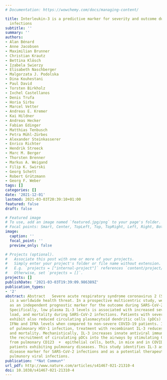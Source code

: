 ```yaml
---
# Documentation: https://wowchemy.com/docs/managing-content/

title: Interleukin-3 is a predictive marker for severity and outcome during SARS-CoV-2
  infections
subtitle: ''
summary: ''
authors:
- Alan Bénard
- Anne Jacobsen
- Maximilian Brunner
- Christian Krautz
- Bettina Klösch
- Izabela Swierzy
- Elisabeth Naschberger
- Malgorzata J. Podolska
- Dina Kouhestani
- Paul David
- Torsten Birkholz
- Ixchel Castellanos
- Denis Trufa
- Horia Sirbu
- Marcel Vetter
- Andreas E. Kremer
- Kai Hildner
- Andreas Hecker
- Fabian Edinger
- Matthias Tenbusch
- Petra Mühl-Zürbes
- Alexander Steinkasserer
- Enrico Richter
- Hendrik Streeck
- Marc M. Berger
- Thorsten Brenner
- Markus A. Weigand
- Filip K. Swirski
- Georg Schett
- Robert Grützmann
- Georg F. Weber
tags: []
categories: []
date: '2021-12-01'
lastmod: 2021-03-03T20:39:10+01:00
featured: false
draft: false

# Featured image
# To use, add an image named `featured.jpg/png` to your page's folder.
# Focal points: Smart, Center, TopLeft, Top, TopRight, Left, Right, BottomLeft, Bottom, BottomRight.
image:
  caption: ''
  focal_point: ''
  preview_only: false

# Projects (optional).
#   Associate this post with one or more of your projects.
#   Simply enter your project's folder or file name without extension.
#   E.g. `projects = ["internal-project"]` references `content/project/deep-learning/index.md`.
#   Otherwise, set `projects = []`.
projects: []
publishDate: '2021-03-03T19:39:09.986389Z'
publication_types:
- '2'
abstract: Abstract   Severe acute respiratory syndrome coronavirus 2 (SARS-CoV-2)
  is a worldwide health threat. In a prospective multicentric study, we identify IL-3
  as an independent prognostic marker for the outcome during SARS-CoV-2 infections.
  Specifically, low plasma IL-3 levels is associated with increased severity, viral
  load, and mortality during SARS-CoV-2 infections. Patients with severe COVID-19
  exhibit also reduced circulating plasmacytoid dendritic cells (pDCs) and low plasma
  IFNα and IFNλ levels when compared to non-severe COVID-19 patients. In a mouse model
  of pulmonary HSV-1 infection, treatment with recombinant IL-3 reduces viral load
  and mortality. Mechanistically, IL-3 increases innate antiviral immunity by promoting
  the recruitment of circulating pDCs into the airways by stimulating CXCL12 secretion
  from pulmonary CD123  +  epithelial cells, both, in mice and in COVID-19 negative
  patients exhibiting pulmonary diseases. This study identifies IL-3 as a predictive
  disease marker for SARS-CoV-2 infections and as a potential therapeutic target for
  pulmunory viral infections.
publication: '*Nat Commun*'
url_pdf: http://www.nature.com/articles/s41467-021-21310-4
doi: 10.1038/s41467-021-21310-4
---
```


